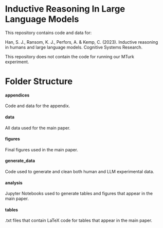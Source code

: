 # Inductive Reasoning In Large Language Models

This repository contains code and data for:

Han, S. J., Ransom, K. J., Perfors, A. & Kemp, C. (2023). Inductive reasoning in humans and large language models. Cognitive Systems Research.

This repository does not contain the code for running our MTurk experiment.

# Folder Structure

#### appendices

Code and data for the appendix.

#### data

All data used for the main paper.

#### figures

Final figures used in the main paper.

#### generate_data

Code used to generate and clean both human and LLM experimental data.

#### analysis

Jupyter Notebooks used to generate tables and figures that appear in the main paper.

#### tables

.txt files that contain LaTeX code for tables that appear in the main paper.
